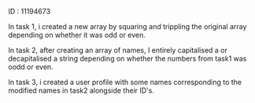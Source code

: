 ID : 11194673

In task 1, i created a new array by squaring and trippling the original array depending on whether it was odd or even.

In task 2, after creating an array of names, I entirely capitalised a or decapitalised a string depending on whether the numbers from task1 was oodd or even.

In task 3, i created a user profile with some names corresponding to the modified names in task2 alongside their ID's.
